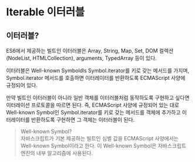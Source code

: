 # Iterable 이터러블

## 이터러블?

ES6에서 제공하는 빌트인 이터러블은 Array, String, Map, Set, DOM 컬렉션(NodeList, HTMLCollection), arguments, TypedArray 등이 있다.

이터러블은 Well-known Symboldls Symbol.iterator를 키로 갖는 메서드를 가지며, Symbol.iterator 메서드를 호출하면 이터레이터를 반환하도록 ECMAScript 사양에 규정되어 있다.

만약 빌트인 이터러블이 아니라 일반 객체를 이터러블처럼 동작하도록 구현하고 싶다면 이터레이션 프로토콜을 따르면 된다.
즉, ECMAScript 사양에 규정되어 있는 대로 Well-known Symbol인 Symbol.iterator를 키로 갖는 메서드를 객체에 추가하고 이터레이터를 반환하도록 구현하면 그 객체는 이터러블이 된다.

> Well-known Symbol? <br/> 자바스크립트가 기본 제공하는 빌트인 심벌 값을 ECMAScript 사양에서는 Well-known Symbol이라고 한다. 이 Well-known Symbol은 자바스크립트 엔진의 내부 알고리즘에 사용된다.
